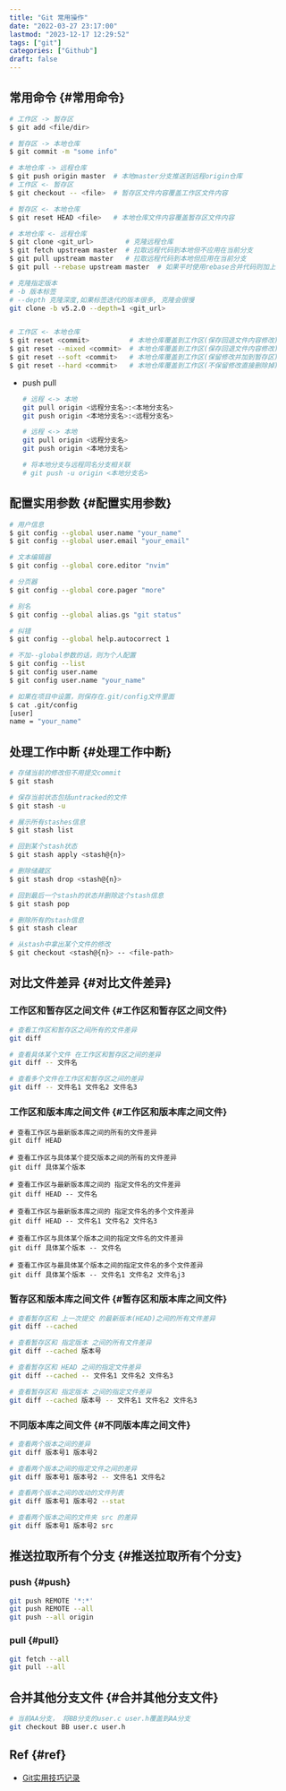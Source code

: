 ```yaml
---
title: "Git 常用操作"
date: "2022-03-27 23:17:00"
lastmod: "2023-12-17 12:29:52"
tags: ["git"]
categories: ["Github"]
draft: false
---
```


## 常用命令 {#常用命令}

```bash
# 工作区 -> 暂存区
$ git add <file/dir>

# 暂存区 -> 本地仓库
$ git commit -m "some info"

# 本地仓库 -> 远程仓库
$ git push origin master  # 本地master分支推送到远程origin仓库
# 工作区 <- 暂存区
$ git checkout -- <file>  # 暂存区文件内容覆盖工作区文件内容

# 暂存区 <- 本地仓库
$ git reset HEAD <file>   # 本地仓库文件内容覆盖暂存区文件内容

# 本地仓库 <- 远程仓库
$ git clone <git_url>        # 克隆远程仓库
$ git fetch upstream master  # 拉取远程代码到本地但不应用在当前分支
$ git pull upstream master   # 拉取远程代码到本地但应用在当前分支
$ git pull --rebase upstream master  # 如果平时使用rebase合并代码则加上

# 克隆指定版本
# -b 版本标签
# --depth 克隆深度,如果标签迭代的版本很多, 克隆会很慢
git clone -b v5.2.0 --depth=1 <git_url>


# 工作区 <- 本地仓库
$ git reset <commit>          # 本地仓库覆盖到工作区(保存回退文件内容修改)
$ git reset --mixed <commit>  # 本地仓库覆盖到工作区(保存回退文件内容修改)
$ git reset --soft <commit>   # 本地仓库覆盖到工作区(保留修改并加到暂存区)
$ git reset --hard <commit>   # 本地仓库覆盖到工作区(不保留修改直接删除掉)
```

-   push pull

    ```bash
    # 远程 <-> 本地
    git pull origin <远程分支名>:<本地分支名>
    git push origin <本地分支名>:<远程分支名>

    # 远程 <-> 本地
    git pull origin <远程分支名>
    git push origin <本地分支名>

    # 将本地分支与远程同名分支相关联
    # git push -u origin <本地分支名>
    ```


## 配置实用参数 {#配置实用参数}

```bash
# 用户信息
$ git config --global user.name "your_name"
$ git config --global user.email "your_email"

# 文本编辑器
$ git config --global core.editor "nvim"

# 分页器
$ git config --global core.pager "more"

# 别名
$ git config --global alias.gs "git status"

# 纠错
$ git config --global help.autocorrect 1

# 不加--global参数的话，则为个人配置
$ git config --list
$ git config user.name
$ git config user.name "your_name"

# 如果在项目中设置，则保存在.git/config文件里面
$ cat .git/config
[user]
name = "your_name"
```


## 处理工作中断 {#处理工作中断}

```bash
# 存储当前的修改但不用提交commit
$ git stash

# 保存当前状态包括untracked的文件
$ git stash -u

# 展示所有stashes信息
$ git stash list

# 回到某个stash状态
$ git stash apply <stash@{n}>

# 删除储藏区
$ git stash drop <stash@{n}>

# 回到最后一个stash的状态并删除这个stash信息
$ git stash pop

# 删除所有的stash信息
$ git stash clear

# 从stash中拿出某个文件的修改
$ git checkout <stash@{n}> -- <file-path>
```


## 对比文件差异 {#对比文件差异}


### 工作区和暂存区之间文件 {#工作区和暂存区之间文件}

```bash
# 查看工作区和暂存区之间所有的文件差异
git diff

# 查看具体某个文件 在工作区和暂存区之间的差异
git diff -- 文件名

# 查看多个文件在工作区和暂存区之间的差异
git diff -- 文件名1 文件名2 文件名3
```


### 工作区和版本库之间文件 {#工作区和版本库之间文件}

```shell
# 查看工作区与最新版本库之间的所有的文件差异
git diff HEAD

# 查看工作区与具体某个提交版本之间的所有的文件差异
git diff 具体某个版本

# 查看工作区与最新版本库之间的 指定文件名的文件差异
git diff HEAD -- 文件名

# 查看工作区与最新版本库之间的 指定文件名的多个文件差异
git diff HEAD -- 文件名1 文件名2 文件名3

# 查看工作区与具体某个版本之间的指定文件名的文件差异
git diff 具体某个版本 -- 文件名

# 查看工作区与最具体某个版本之间的指定文件名的多个文件差异
git diff 具体某个版本 -- 文件名1 文件名2 文件名j3
```


### 暂存区和版本库之间文件 {#暂存区和版本库之间文件}

```bash
# 查看暂存区和 上一次提交 的最新版本(HEAD)之间的所有文件差异
git diff --cached

# 查看暂存区和 指定版本 之间的所有文件差异
git diff --cached 版本号

# 查看暂存区和 HEAD 之间的指定文件差异
git diff --cached -- 文件名1 文件名2 文件名3

# 查看暂存区和 指定版本 之间的指定文件差异
git diff --cached 版本号 -- 文件名1 文件名2 文件名3
```


### 不同版本库之间文件 {#不同版本库之间文件}

```bash
# 查看两个版本之间的差异
git diff 版本号1 版本号2

# 查看两个版本之间的指定文件之间的差异
git diff 版本号1 版本号2 -- 文件名1 文件名2

# 查看两个版本之间的改动的文件列表
git diff 版本号1 版本号2 --stat

# 查看两个版本之间的文件夹 src 的差异
git diff 版本号1 版本号2 src
```


## 推送拉取所有个分支 {#推送拉取所有个分支}


### push {#push}

```bash
git push REMOTE '*:*'
git push REMOTE --all
git push --all origin
```


### pull {#pull}

```bash
git fetch --all
git pull --all
```


## 合并其他分支文件 {#合并其他分支文件}

```bash
# 当前AA分支， 将BB分支的user.c user.h覆盖到AA分支
git checkout BB user.c user.h
```


## Ref {#ref}

-   [Git实用技巧记录](https://www.escapelife.site/posts/f6ffe82b.html)